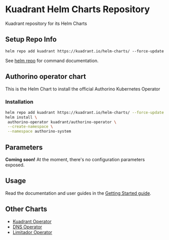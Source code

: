 # Kuadrant Helm Charts Repository
Kuadrant repository for its Helm Charts

## Setup Repo Info

```shell
helm repo add kuadrant https://kuadrant.io/helm-charts/ --force-update
```

See [helm repo](https://helm.sh/docs/helm/helm_repo/) for command documentation.

## Authorino operator chart
This is the Helm Chart to install the official Authorino Kubernetes Operator

### Installation

```sh
helm repo add kuadrant https://kuadrant.io/helm-charts/ --force-update
helm install \
 authorino-operator kuadrant/authorino-operator \
 --create-namespace \
 --namespace authorino-system
```

## Parameters
**Coming soon!** At the moment, there's no configuration parameters exposed.

## Usage
Read the documentation and user guides in the [Getting Started guide](https://github.com/Kuadrant/dns-operator/?tab=readme-ov-file#getting-started).

## Other Charts

* [Kuadrant Operator](../README.md)
* [DNS Operator](dns-operator.md)
* [Limitador Operator](limitador-operator.md)
